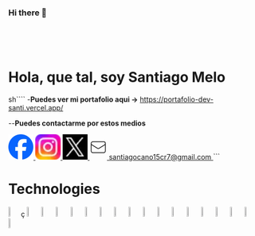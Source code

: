 ### Hi there 👋

<!--
**SantiCM/SantiCM** is a ✨ _special_ ✨ repository because its `README.md` (this file) appears on your GitHub profile.

Here are some ideas to get you started:

- 🔭 I’m currently working on ...
- 🌱 I’m currently learning ...
- 👯 I’m looking to collaborate on ...
- 🤔 I’m looking for help with ...
- 💬 Ask me about ...
- 📫 How to reach me: ...
- 😄 Pronouns: ...
- ⚡ Fun fact: ...
-->

<img></img>

<img></img>

<h1>Hola, que tal, soy Santiago Melo</h1>

sh````
-**Puedes ver mi portafolio aqui ->** https://portafolio-dev-santi.vercel.app/

--**Puedes contactarme por estos medios**


<a href="https://www.facebook.com/santiago.cano.1291?locale=es_LA" target="_blank">
<img src="/public/facebook.webp" width="10%" height="10%"></img>
</a>

<a href="https://www.instagram.com/santiago_melo15/" target="_blank">
<img src="/public/instragram.webp" width="10%" height="10%"></img>
</a>


<a href="https://twitter.com/SantiCM05" target="_blank">
<img src="/public/twitter.webp" width="10%" height="10%"></img>
</a>

<a href="https://www.google.com/intl/es-419/gmail/about/" target="_blank">
<svg
      xmlns="http://www.w3.org/2000/svg"
      fill="none"
      viewBox="0 0 24 24"
      strokeWidth="1.5"
      stroke="currentColor"
      width="35"
      height="50"
    >
      <path
        strokeLinecap="round"
        strokeLinejoin="round"
        d="M21.75 6.75v10.5a2.25 2.25 0 0 1-2.25 2.25h-15a2.25 2.25 0 0 1-2.25-2.25V6.75m19.5 0A2.25 2.25 0 0 0 19.5 4.5h-15a2.25 2.25 0 0 0-2.25 2.25m19.5 0v.243a2.25 2.25 0 0 1-1.07 1.916l-7.5 4.615a2.25 2.25 0 0 1-2.36 0L3.32 8.91a2.25 2.25 0 0 1-1.07-1.916V6.75"
      />
    </svg>
    santiagocano15cr7@gmail.com
</a>
```

<h1>Technologies</h1>
<div className="flex flex-row">
<img src="/public/Html.svg" width="5%" height="5%"></img>ç
<img src="/public/Css.svg" width="5%" height="5%"></img>
<img src="/public/Javascript.svg" width="5%" height="5%"></img>
<img src="/public/React.svg" width="5%" height="5%"></img>
<img src="/public/Next.svg" width="5%" height="5%"></img>
<img src="/public/Tailwind.png" width="5%" height="5%"></img>
<img src="/public/Git.svg" width="5%" height="5%"></img>
<img src="/public/GitHub.svg" width="5%" height="5%"></img>
<img src="/public/axios.ico" width="5%" height="5%"></img>
<img src="/public/Mongo.svg" width="5%" height="5%"></img>
<img src="/public/Postman.svg" width="5%" height="5%"></img>
<img src="/public/jira.webp" width="5%" height="5%"></img>
<img src="/public/vercel.webp" width="5%" height="5%"></img>
<img src="/public/netifly.webp" width="5%" height="5%"></img>
<img src="/public/react-router-dom.webp" width="5%" height="5%"></img>
<img src="/public/styles-components.png" width="5%" height="5%"></img>
<img src="/public/Vite.png" width="5%" height="5%"></img>
<img src="/public/MaterialUi.svg" width="5%" height="5%"></img>
</div>
